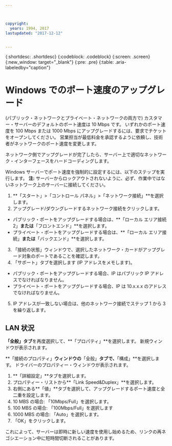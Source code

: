 ```yaml
---



copyright:
  years: 1994, 2017
lastupdated: "2017-12-12"


---
```


{:shortdesc: .shortdesc}
{:codeblock: .codeblock}
{:screen: .screen}
{:new_window: target="_blank"}
{:pre: .pre}
{:table: .aria-labeledby="caption"}

# Windows でのポート速度のアップグレード

(パブリック・ネットワークとプライベート・ネットワークの両方で) カスタマー・サーバーのデフォルトのポート速度は 10 Mbps です。 いずれかのポート速度を 100 Mbps または 1000 Mbps にアップグレードするには、要求でチケットをオープンしてください。 営業担当が最低料金を承認するように依頼し、技術者がネットワークのポート速度を変更します。

ネットワーク側でアップグレードが完了したら、サーバー上で適切なネットワーク・インターフェースをハードコーディングします。

Windows サーバーでポート速度を強制的に設定するには、以下のステップを実行します。 **注:** サーバーからロックアウトされないように、必ず、作業中ではないネットワーク上のサーバーに接続してください。

1. **「スタート」>「コントロール パネル」>「ネットワーク接続」**を選択します。
2. アップグレード/ダウングレードするネットワーク接続をクリックします。
  * パブリック・ポートをアップグレードする場合は、**「ローカル エリア接続 2」**または**「フロントエンド」**を選択します。
  * プライベート・ポートをアップグレードする場合は、**「ローカル エリア接続」**または**「バックエンド」**を選択します。
3. 「接続の状態」ウィンドウで、選択したネットワーク・カードがアップグレード対象のポートであることを確認します。
4. 「サポート」タブを選択します (IP アドレスをメモします)。
  * パブリック・ポートをアップグレードする場合、IP はパブリック IP アドレスでなければなりません。
  * プライベート・ポートをアップグレードする場合、IP は 10.x.x.x のアドレスでなければなりません。
5. IP アドレスが一致しない場合は、他のネットワーク接続でステップ 1 から 3 を繰り返します。

## LAN 状況

**「全般」タブ**を再度選択して、**「プロパティ」**を選択します。 新規ウィンドウが表示されます。

**「接続のプロパティ」**ウィンドウの**「全般」**タブで、**「構成」**を選択します。 ドライバーのプロパティー・ウィンドウが表示されます。

1. **「詳細設定」**タブを選択します。
2. プロパティー・リストから**「Link Speed&Duplex」**を選択します。
3. 右側にある**「値」**タブを選択して、アップグレードするポート速度と全二重を設定します。
  1. 10 MBS の場合: 「10Mbps/Full」を選択します。
  2. 100 MBS の場合: 「100Mbps/Full」を選択します
  3. 1000 MBS の場合: 「Auto」を選択します。
4. 「OK」をクリックします。  

これによって、サーバーは即時に新しい速度を使用し始めるため、リンクの再ネゴシエーション中に短時間切断されることがあります。

